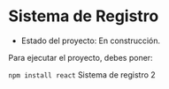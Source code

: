 <h1>Sistema de Registro</h1>

- Estado del proyecto: En construcción.

Para ejecutar el proyecto, debes poner: 

```npm install react```
Sistema de registro 2
